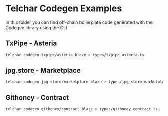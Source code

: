 # Telchar Codegen Examples

In this folder you can find off-chain boilerplate code generated with the Codegen library using the CLI

## TxPipe - Asteria

```sh
telchar codegen txpipe/asteria blaze > types/txpipe_asteria.ts
```

## jpg.store - Marketplace

```sh
telchar codegen jpg-store/marketplace blaze > types/jpg_store_marketplace.ts
```

## Githoney - Contract

```sh
telchar codegen githoney/contract blaze > types/githoney_contract.ts
```
